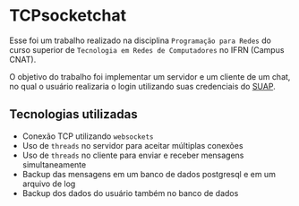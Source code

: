 # TCPsocketchat

Esse foi um trabalho realizado na disciplina `Programação para Redes` do curso
superior de `Tecnologia em Redes de Computadores` no IFRN (Campus CNAT).

O objetivo do trabalho foi implementar um servidor e um cliente de um chat, no qual
o usuário realizaria o login utilizando suas credenciais do [SUAP](suap.ifrn.edu.br).


## Tecnologias utilizadas

- Conexão TCP utilizando `websockets`
- Uso de `threads` no servidor para aceitar múltiplas conexões
- Uso de `threads` no cliente para enviar e receber mensagens simultaneamente
- Backup das mensagens em um banco de dados postgresql e em um arquivo de log
- Backup dos dados do usuário também no banco de dados
